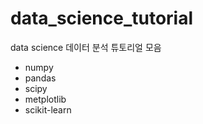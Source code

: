 # data_science_tutorial
data science
데이터 분석 튜토리얼 모음

- numpy
- pandas
- scipy
- metplotlib
- scikit-learn
